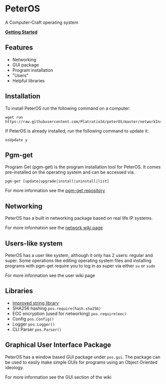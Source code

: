 # PeterOS

A Computer-Craft operating system


**[Getting Started](https://github.com/Platratio34/peterOS/wiki/Getting-Started)**

## Features

- Networking
- GUI package
- Program installation
- "Users"
- Helpful libraries

## Installation

To install PeterOS run the following command on a computer:

```console
wget run https://raw.githubusercontent.com/Platratio34/peterOS/master/networkInstaller.lua
```

If PeterOS is already installed, run the following command to update it:
```console
osUpdate y
```

## Pgm-get

Program Get (pgm-get) is the program installation tool for PeterOS.
It comes pre-installed on the operating system and can be accessed via:
```console
pgm-get [update|upgrade|install|uninstall|list]
```
For more information see the [pgm-get repository](https://github.com/peterOS-pgm-get/pgm-get)

## Networking

PeterOS has a built in networking package based on real life IP systems.

For more information see the [network wiki page](https://github.com/Platratio34/peterOS/wiki/Networking)

## Users-like system

PeterOS has a user like system, although it only has 2 users: regular and super.
Some operations like editing operating system files and installing programs with pgm-get require you to log in as super via either `su` or `sudo`

For more information see the user wiki page

## Libraries

- [Improved string library](https://github.com/Platratio34/peterOS/wiki/String-library)
- SHA256 hashing `pos.require(hash.sha256)`
- ECC encryption (used for networking) `pos.require(eec)`
- Config `pos.Config()`
- Logger `pos.Logger()`
- CLI Parser `pos.Parser()`

## Graphical User Interface Package

PeterOS has a window based GUI package under `pos.gui`.
The package can be used to easily make simple GUIs for programs using an Object Oriented ideology.

For more information see the GUI section of the wiki
